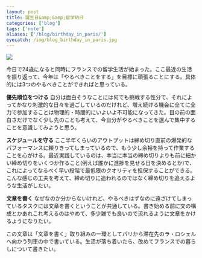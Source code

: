 ```yaml
---
layout: post
title: 誕生日&amp;&amp;留学初日
categories: ['blog']
tags: ['note']
aliases: ['/blog/birthday_in_paris/']
eyecatch: /img/blog_birthday_in_paris.jpg
---
```


<img src="/img/blog_birthday_in_paris.jpg" class="image-on-frame-small image-fade">

今日で24歳になると同時にフランスでの留学生活が始まった。ここ最近の生活を振り返って、今年は「やるべきことをする」を目標に頑張ることにする。具体的には3つのやるべきことができればと思っている。

**優先順位をつける**
自分は面白そうなことには何でも挑戦する性分で、それによってかなり刺激的な日々を過ごしているのだけれど、増え続ける機会に全てに全力で参加することは物理的・時間的にいよいよ不可能になってきた。目の前の面白さだけでなく少し先のことも考えて、今自分がやるべきことを選んで集中することを意識してみようと思う。

**スケジュールを守る**
ここ半年くらいのアウトプットは締め切り直前の爆発的なパフォーマンスに頼りきってしまっているので、もう少し余裕を持って作業することを心がける。最近実践しているのは、本当に本当の締め切りよりも前に細かい締め切りをいくつか作ること(例えば誰かに進捗を見せる日を決めるとか)で、これによってなるべく早い段階で最低限のクオリティを担保することができる。こんな感じの工夫を考えて、締め切りに追われるのではなく締め切りを追えるような生活がしたい。

**文章を書く**
なぜなのか分からないけれど、やるべきはずなのに遠ざけてしまっているタスクには文章を書くということが共通している。書き始める前に文の構成とかあれこれ考えるのはやめて、多少雑でも良いので流れるように文章をかけるようになりたい。

この文章は「文章を書く」取り組みの一環としてパリから滞在先のラ・ロシェルへ向かう列車の中で書いている。生活が落ち着いたら、改めてフランスでの暮らしについて書きたい。
